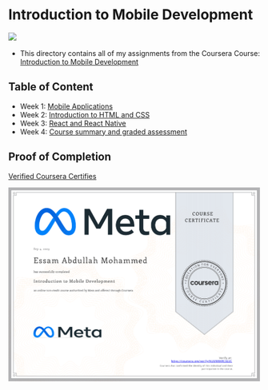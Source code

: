 # Introduction to Mobile Development

<img src="../logo.avif">

- This directory contains all of my assignments from the Coursera Course: [Introduction to Mobile Development](https://www.coursera.org/specializations/meta-react-native)

## Table of Content

  - Week 1: [Mobile Applications]()
  - Week 2: [Introduction to HTML and CSS]()
  - Week 3: [React and React Native]()
  - Week 4: [Course summary and graded assessment]()

## Proof of Completion

<a href=""> Verified Coursera Certifies</a>

<img src="./certificate.png" alt="certificate">
